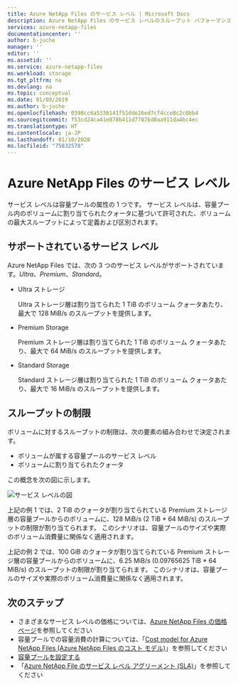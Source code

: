```yaml
---
title: Azure NetApp Files のサービス レベル | Microsoft Docs
description: Azure NetApp Files のサービス レベルのスループット パフォーマンスについて説明します。
services: azure-netapp-files
documentationcenter: ''
author: b-juche
manager: ''
editor: ''
ms.assetid: ''
ms.service: azure-netapp-files
ms.workload: storage
ms.tgt_pltfrm: na
ms.devlang: na
ms.topic: conceptual
ms.date: 01/09/2019
ms.author: b-juche
ms.openlocfilehash: 0398cc6a5336141f51dde26ed7cf4cce8c2c0bb4
ms.sourcegitcommit: f53cd24ca41e878b411d7787bd8aa911da4bc4ec
ms.translationtype: HT
ms.contentlocale: ja-JP
ms.lasthandoff: 01/10/2020
ms.locfileid: "75832578"
---
```

# <a name="service-levels-for-azure-netapp-files"></a>Azure NetApp Files のサービス レベル
サービス レベルは容量プールの属性の 1 つです。 サービス レベルは、容量プール内のボリュームに割り当てられたクォータに基づいて許可された、ボリュームの最大スループットによって定義および区別されます。

## <a name="supported-service-levels"></a>サポートされているサービス レベル

Azure NetApp Files では、次の 3 つのサービス レベルがサポートされています。*Ultra*、*Premium*、*Standard*。 

* <a name="Ultra"></a>Ultra ストレージ

    Ultra ストレージ層は割り当てられた 1 TiB のボリューム クォータあたり、最大で 128 MiB/s のスループットを提供します。 

* <a name="Premium"></a>Premium Storage

    Premium ストレージ層は割り当てられた 1 TiB のボリューム クォータあたり、最大で 64 MiB/s のスループットを提供します。 

* <a name="Standard"></a>Standard Storage

    Standard ストレージ層は割り当てられた 1 TiB のボリューム クォータあたり、最大で 16 MiB/s のスループットを提供します。

## <a name="throughput-limits"></a>スループットの制限

ボリュームに対するスループットの制限は、次の要素の組み合わせで決定されます。
* ボリュームが属する容量プールのサービス レベル
* ボリュームに割り当てられたクォータ  

この概念を次の図に示します。

![サービス レベルの図](../media/azure-netapp-files/azure-netapp-files-service-levels.png)

上記の例 1 では、2 TiB のクォータが割り当てられている Premium ストレージ層の容量プールからのボリュームに、128 MiB/s (2 TiB * 64 MiB/s) のスループットの制限が割り当てられます。 このシナリオは、容量プールのサイズや実際のボリューム消費量に関係なく適用されます。

上記の例 2 では、100 GiB のクォータが割り当てられている Premium ストレージ層の容量プールからのボリュームに、6.25 MiB/s (0.09765625 TiB * 64 MiB/s) のスループットの制限が割り当てられます。 このシナリオは、容量プールのサイズや実際のボリューム消費量に関係なく適用されます。

## <a name="next-steps"></a>次のステップ

- さまざまなサービス レベルの価格については、[Azure NetApp Files の価格ページ](https://azure.microsoft.com/pricing/details/storage/netapp/)を参照してください
- 容量プールでの容量消費の計算については、「[Cost model for Azure NetApp Files (Azure NetApp Files のコスト モデル)](azure-netapp-files-cost-model.md)」を参照してください 
- [容量プールを設定する](azure-netapp-files-set-up-capacity-pool.md)
- 「[Azure NetApp File のサービス レベル アグリーメント (SLA)](https://azure.microsoft.com/support/legal/sla/netapp/)」を参照してください